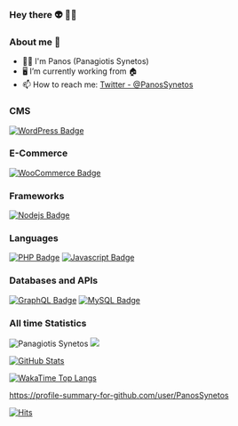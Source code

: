 ### Hey there 👽 🖖🏻

### About me 🐬

- 🖖🏻 I'm Panos (Panagiotis Synetos)
- 🖥️ I’m currently working from 🏠
- 📫 How to reach me: [Twitter - @PanosSynetos](https://twitter.com/PanosSynetos)


### CMS

[![WordPress Badge](https://img.shields.io/badge/-WordPress-21759b?style=for-the-badge&labelColor=black&logo=wordpress&logoColor=21759b)](#)

### E-Commerce

[![WooCommerce Badge](https://img.shields.io/badge/-WooCommerce-96588a?style=for-the-badge&labelColor=black&logo=woocommerce&logoColor=96588a)](#)

### Frameworks

[![Nodejs Badge](https://img.shields.io/badge/-Nodejs-3C873A?style=for-the-badge&labelColor=black&logo=node.js&logoColor=3C873A)](#)

### Languages

[![PHP Badge](https://img.shields.io/badge/-PHP-474A8A?style=for-the-badge&labelColor=black&logo=php&logoColor=474A8A)](#)
[![Javascript Badge](https://img.shields.io/badge/-Javascript-F0DB4F?style=for-the-badge&labelColor=black&logo=javascript&logoColor=F0DB4F)](#)

### Databases and APIs

[![GraphQL Badge](https://img.shields.io/badge/-GraphQL-df0397?style=for-the-badge&labelColor=black&logo=graphql&logoColor=df0397)](#)
[![MySQL Badge](https://img.shields.io/badge/-MySQL-0db7ed?style=for-the-badge&labelColor=black&logo=mysql&logoColor=F29111)](#)

### All time Statistics

<img src="https://github-readme-streak-stats.herokuapp.com/?user=PanosSynetos&theme=blueberry" alt="Panagiotis Synetos"/>

<img src="https://github-readme-stats.vercel.app/api/top-langs/?username=PanosSynetos&show_icons=true&layout=compact&cache_seconds=1800&langs_count=8&theme=blueberry&count_private=true&show_icons=true" />

[![GitHub Stats](https://github-readme-stats.vercel.app/api?username=PanosSynetos&show_icons=true&count_private=true&theme=github_dark&border_color=30363d)](https://github.com/jin0x)

[![WakaTime Top Langs](https://github-readme-stats.vercel.app/api/wakatime?custom_title=Languages%20Used%20This%20Week&username=PanosSynetos&layout=compact&langs_count=8&range=last_7_days&theme=github_dark&card_width=445&border_color=30363d)](https://wakatime.com/@PanosSynetos)

<a href="https://profile-summary-for-github.com/user/PanosSynetos">https://profile-summary-for-github.com/user/PanosSynetos</a>

[![Hits](https://hits.seeyoufarm.com/api/count/incr/badge.svg?url=https%3A%2F%2Fgithub.com%2FPanosSynetos%2Fhit-counter&count_bg=%2379C83D&title_bg=%23000000&icon=postwoman.svg&icon_color=%23D50000&title=hits&edge_flat=true)](https://hits.seeyoufarm.com)
